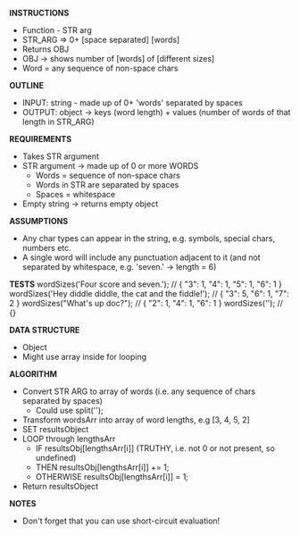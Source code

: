 **INSTRUCTIONS**
- Function - STR arg
- STR_ARG => 0+ [space separated] [words]
- Returns OBJ
- OBJ -> shows number of [words] of [different sizes]
- Word = any sequence of non-space chars

**OUTLINE**
- INPUT: string - made up of 0+ 'words' separated by spaces
- OUTPUT: object -> keys (word length) + values (number of words of that length in STR_ARG)

**REQUIREMENTS**
- Takes STR argument
- STR argument -> made up of 0 or more WORDS
  - Words = sequence of non-space chars
  - Words in STR are separated by spaces
  - Spaces = whitespace
- Empty string -> returns empty object

**ASSUMPTIONS**
- Any char types can appear in the string, e.g. symbols, special chars, numbers etc.
- A single word will include any punctuation adjacent to it (and not separated by whitespace, e.g. 'seven.' -> length = 6)

**TESTS**
wordSizes('Four score and seven.');                       // { "3": 1, "4": 1, "5": 1, "6": 1 }
wordSizes('Hey diddle diddle, the cat and the fiddle!');  // { "3": 5, "6": 1, "7": 2 }
wordSizes("What's up doc?");                              // { "2": 1, "4": 1, "6": 1 }
wordSizes('');                                            // {}

**DATA STRUCTURE**
- Object
- Might use array inside for looping

**ALGORITHM**
- Convert STR ARG to array of words (i.e. any sequence of chars separated by spaces)
  - Could use split('');
- Transform wordsArr into array of word lengths, e.g [3, 4, 5, 2]
- SET resultsObject
- LOOP through lengthsArr
  - IF resultsObj[lengthsArr[i]] (TRUTHY, i.e. not 0 or not present, so undefined)
  - THEN resultsObj[lengthsArr[i]] += 1;
  - OTHERWISE resultsObj[lengthsArr[i]] = 1;
- Return resultsObject

**NOTES**
- Don't forget that you can use short-circuit evaluation!
